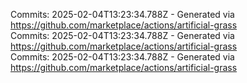 Commits: 2025-02-04T13:23:34.788Z - Generated via https://github.com/marketplace/actions/artificial-grass
<br>
Commits: 2025-02-04T13:23:34.788Z - Generated via https://github.com/marketplace/actions/artificial-grass
<br>
Commits: 2025-02-04T13:23:34.788Z - Generated via https://github.com/marketplace/actions/artificial-grass
<br>
